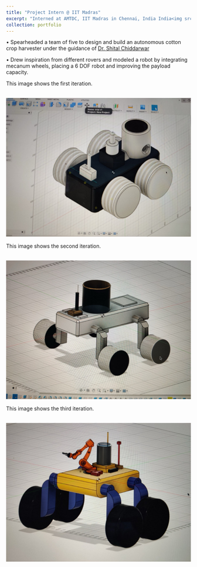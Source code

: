 ```yaml
---
title: "Project Intern @ IIT Madras"
excerpt: "Interned at AMTDC, IIT Madras in Chennai, India India<img src='/images/iit.png' alt='IIT Logo' width='200' height='150'>"
collection: portfolio
---
```


• Spearheaded a team of five to design and build an autonomous cotton crop harvester under the guidance of [Dr. Shital
Chiddarwar](https://scholar.google.com.hk/citations?user=B9InqKQAAAAJ&hl=en)


• Drew inspiration from different rovers and modeled a robot by integrating mecanum wheels, placing a 6 DOF robot and improving the payload capacity.


This image shows the first iteration.

<br/><img src='/images/first.jpg'>

This image shows the second iteration.

<br/><img src='/images/second.jpg'>

This image shows the third iteration.

<br/><img src='/images/third.jpg'>
